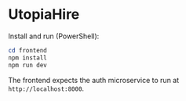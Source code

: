 # UtopiaHire


Install and run (PowerShell):

```powershell
cd frontend
npm install
npm run dev
```

The frontend expects the auth microservice to run at `http://localhost:8000`.
